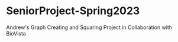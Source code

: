 # SeniorProject-Spring2023
Andrew's Graph Creating and Squaring Project in Collaboration with BioVista
